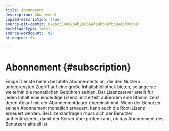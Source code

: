 ```yaml
---
title: Abonnement
description: Abonnement
copied-description: true
source-git-commit: 02ebc3548a254b2a6554f1ab34afbb3ea5f09bb8
workflow-type: tm+mt
source-wordcount: '92'
ht-degree: 0%

---
```


# Abonnement {#subscription}

Einige Dienste bieten bezahlte Abonnements an, die den Nutzern unbegrenzten Zugriff auf eine große Inhaltsbibliothek bieten, solange sie weiterhin die monatlichen Gebühren zahlen. Der Lizenzserver erteilt für jeden Inhalt eine eindeutige Lizenz und erteilt außerdem eine Stammlizenz, deren Ablauf mit der Abonnementdauer übereinstimmt. Wenn der Benutzer seinen Abonnement monatlich erneuert, kann auch die Root-Lizenz erneuert werden. Bei Lizenzanfragen muss sich der Benutzer authentifizieren, damit der Server überprüfen kann, ob das Abonnement des Benutzers aktuell ist.
